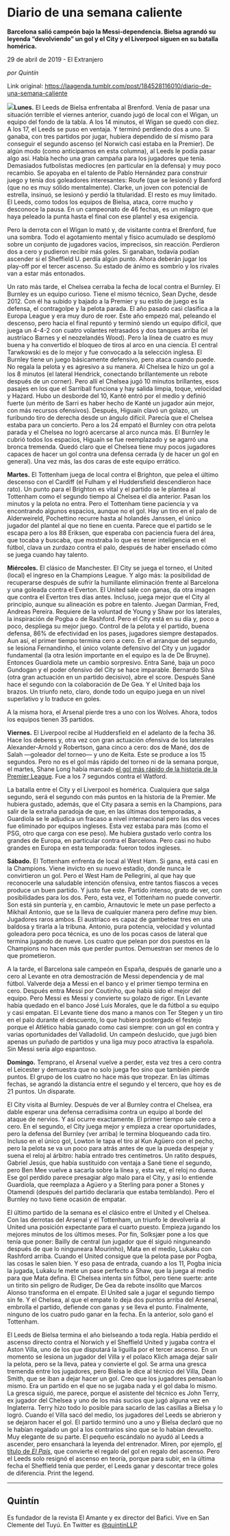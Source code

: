 # Diario de una semana caliente

**Barcelona salió campeón bajo la Messi-dependencia. Bielsa agrandó su leyenda “devolviendo” un gol y el City y el Liverpool siguen en su batalla homérica.**

29 de abril de 2019 - El Extranjero

_por Quintín_

Link original: https://laagenda.tumblr.com/post/184528116010/diario-de-una-semana-caliente

![](https://64.media.tumblr.com/2e605b3e0047185a40d6dc20d50587c9/8b9bd9edafd82cc4-89/s500x750/28c4ae007d91ced8e4b3777baf42167b770f8766.jpg)**Lunes.** El Leeds de Bielsa enfrentaba al Brenford. Venía de pasar una situación terrible el viernes anterior, cuando jugó de local con el Wigan, un equipo del fondo de la tabla. A los 14 minutos, el Wigan se quedó con diez. A los 17, el Leeds se puso en ventaja. Y terminó perdiendo dos a uno. Si ganaba, con tres partidos por jugar, hubiera dependido de sí mismo para conseguir el segundo ascenso (el Norwich casi estaba en la Premier). De algún modo (como anticipamos en esta columna), al Leeds le podía pasar algo así. Había hecho una gran campaña para los jugadores que tenía. Demasiados futbolistas mediocres (en particular en la defensa) y muy poco recambio. Se apoyaba en el talento de Pablo Hernández para construir juego y tenía dos goleadores interesantes: Roufe (que se lesionó) y Banford (que no es muy sólido mentalmente). Clarke, un joven con potencial de estrella, insinuó, se lesionó y perdió la titularidad. El resto es muy limitado. El Leeds, como todos los equipos de Bielsa, ataca, corre mucho y desconoce la pausa. En un campeonato de 46 fechas, es un milagro que haya peleado la punta hasta el final con ese plantel y esa exigencia.

Pero la derrota con el Wigan lo mató y, de visitante contra el Brenford, fue una sombra. Todo el agotamiento mental y físico acumulado se desplomó sobre un conjunto de jugadores vacíos, imprecisos, sin reacción. Perdieron dos a cero y pudieron recibir más goles. Si ganaban, todavía podían ascender si el Sheffield U. perdía algún punto. Ahora deberán jugar los play-off por el tercer ascenso. Su estado de ánimo es sombrío y los rivales van a estar más entonados. 

Un rato más tarde, el Chelsea cerraba la fecha de local contra el Burnley. El Burnley es un equipo curioso. Tiene el mismo técnico, Sean Dyche, desde 2012. Con él ha subido y bajado a la Premier y su estilo de juego es la defensa, el contragolpe y la pelota parada. El año pasado casi clasifica a la Europa League y era muy duro de roer. Este año empezó mal, peleando el descenso, pero hacia el final repuntó y terminó siendo un equipo difícil, que juega un 4-4-2 con cuatro volantes retrasados y dos tanques arriba (el austríaco Barnes y el neozelandés Wood). Pero la línea de cuatro es muy buena y ha convertido el bloqueo de tiros al arco en una ciencia. El central Tarwkowski es de lo mejor y fue convocado a la selección inglesa. El Burnley tiene un juego básicamente defensivo, pero ataca cuando puede. No regala la pelota y es agresivo a su manera. Al Chelsea le hizo un gol a los 8 minutos (el lateral Hendrick, conectando brillantemente un rebote después de un corner). Pero allí el Chelsea jugó 10 minutos brillantes, esos pasajes en los que el Sarriball funciona y hay salida limpia, toque, velocidad y Hazard. Hubo un desborde del 10, Kanté entró por el medio y definió fuerte (un mérito de Sarri es haber hecho de Kanté un jugador aún mejor, con más recursos ofensivos). Después, Higuaín clavó un golazo, un furibundo tiro de derecha desde un ángulo difícil. Parecía que el Chelsea estaba para un concierto. Pero a los 24 empató el Burnley con otra pelota parada y el Chelsea no logró acercarse al arco nunca más. El Burnley le cubrió todos los espacios, Higuaín se fue reemplazado y se agarró una bronca tremenda. Quedó claro que el Chelsea tiene muy pocos jugadores capaces de hacer un gol contra una defensa cerrada (y de hacer un gol en general). Una vez más, las dos caras de este equipo errático.

**Martes.** El Tottenham juega de local contra el Brighton, que pelea el último descenso con el Cardiff (el Fulham y el Huddersfield descendieron hace rato). Un punto para el Brighton es vital y el partido se le plantea al Tottenham como el segundo tiempo al Chelsea el día anterior. Pasan los minutos y la pelota no entra. Pero el Tottenham tiene paciencia y va encontrando algunos espacios, aunque no el gol. Hay un tiro en el palo de Alderweireld, Pochettino recurre hasta al holandés Janssen, el único jugador del plantel al que no tiene en cuenta. Parece que el partido se le escapa pero a los 88 Eriksen, que esperaba con paciencia fuera del área, que tocaba y buscaba, que mostraba lo que es tener inteligencia en el fútbol, clava un zurdazo contra el palo, después de haber enseñado cómo se juega cuando hay talento.

**Miércoles.** El clásico de Manchester. El City se juega el torneo, el United (local) el ingreso en la Champions League. Y algo más: la posibilidad de recuperarse después de sufrir la humillante eliminación frente al Barcelona y una goleada contra el Everton. El United sale con ganas, da otra imagen que contra el Everton tres días antes. Incluso, juega mejor que el City al principio, aunque su alineación es pobre en talento. Juegan Darmian, Fred, Andreas Pereira. Requiere de la voluntad de Young y Shaw por los laterales, la inspiración de Pogba o de Rashford. Pero el City está en su día y, poco a poco, despliega su mejor juego. Control de la pelota y el partido, buena defensa, 86% de efectividad en los pases, jugadores siempre destapados. Aun así, el primer tiempo termina cero a cero. En el arranque del segundo, se lesiona Fernandinho, el único volante defensivo del City y un jugador fundamental (la otra lesión importante en el equipo es la de De Bruyne). Entonces Guardiola mete un cambio sorpresivo. Entra Sané, baja un poco Gundogan y el poder ofensivo del City se hace imparable. Bernardo Silva (otra gran actuación en un partido decisivo), abre el score. Después Sané hace el segundo con la colaboración de De Gea. Y el United baja los brazos. Un triunfo neto, claro, donde todo un equipo juega en un nivel superlativo y lo traduce en goles. 

A la misma hora, el Arsenal pierde tres a uno con los Wolves. Ahora, todos los equipos tienen 35 partidos. 

**Viernes.** El Liverpool recibe al Huddersfield en el adelanto de la fecha 36. Hace los deberes y, otra vez con gran actuación ofensiva de los laterales Alexander-Arnold y Robertson, gana cinco a cero: dos de Mané, dos de Salah —goleador del torneo— y uno de Keita. Este se produce a los 15 segundos. Pero no es el gol más rápido del torneo ni de la semana porque, el martes, Shane Long había marcado [el gol más rápido de la historia de la Premier League](https://www.youtube.com/watch?v=wQVQz7rOuwo). Fue a los 7 segundos contra el Watford. 

La batalla entre el City y el Liverpool es homérica. Cualquiera que salga segundo, será el segundo con más puntos en la historia de la Premier. Me hubiera gustado, además, que el City pasara a semis en la Champions, para salir de la extraña paradoja de que, en las últimas dos temporadas, a Guardiola se le adjudica un fracaso a nivel internacional pero las dos veces fue eliminado por equipos ingleses. Esta vez estaba para más (como el PSG, otro que carga con ese peso). Me hubiera gustado verlo contra los grandes de Europa, en particular contra el Barcelona. Pero casi no hubo grandes en Europa en esta temporada: fueron todos ingleses. 

**Sábado.** El Tottenham enfrenta de local al West Ham. Si gana, está casi en la Champions. Viene invicto en su nuevo estadio, donde nunca le convirtieron un gol. Pero el West Ham de Pellegrini, al que hay que reconocerle una saludable intención ofensiva, entre tantos fiascos a veces produce un buen partido. Y justo fue este. Partido intenso, grato de ver, con posibilidades para los dos. Pero, esta vez, el Tottenham no puede convertir. Son está sin puntería y, en cambio, Arnautovic le mete un pase perfecto a Mikhail Antonio, que se la lleva de cualquier manera pero define muy bien. Jugadores raros ambos. El austríaco es capaz de gambetear tres en una baldosa y tirarla a la tribuna. Antonio, pura potencia, velocidad y voluntad goleadora pero poca técnica, es uno de los pocas casos de lateral que termina jugando de nueve. Los cuatro que pelean por dos puestos en la Champions no hacen más que perder puntos. Demuestran ser menos de lo que prometieron.

A la tarde, el Barcelona sale campeón en España, después de ganarle uno a cero al Levante en otra demostración de Messi dependencia y de mal fútbol. Valverde deja a Messi en el banco y el primer tiempo termina en cero. Después entra Messi por Coutinho, que había sido el mejor del equipo. Pero Messi es Messi y convierte su golazo de rigor. En Levante había quedado en el banco José Luis Morales, que le da fútbol a su equipo y casi empatan. El Levante tiene dos mano a manos con Ter Stegen y un tiro en el palo durante el descuento, lo que hubiera postergado el festejo porque el Atlético había ganado como casi siempre: con un gol en contra y varias oportunidades del Valladolid. Un campeón deslucido, que jugó bien apenas un puñado de partidos y una liga muy poco atractiva la española. Sin Messi sería algo espantoso. 

**Domingo.** Temprano, el Arsenal vuelve a perder, esta vez tres a cero contra el Leicester y demuestra que no solo juega feo sino que también pierde puntos. El grupo de los cuatro no hace más que tropezar.  En las últimas fechas, se agrandó la distancia entre el segundo y el tercero, que hoy es de 21 puntos. Un disparate. 

El City visita al Burnley. Después de ver al Burnley contra el Chelsea, era dable esperar una defensa cerradísima contra un equipo al borde del ataque de nervios. Y así ocurre exactamente. El primer tiempo sale cero a cero. En el segundo, el City juega mejor y empieza a crear oportunidades, pero la defensa del Burnley (ver arriba) le termina bloqueando cada tiro. Incluso en el único gol, Lowton le tapa el tiro al Kun Agüero con el pecho, pero la pelota se va un poco para atrás antes de que la pueda despejar y suena el reloj al árbitro: había entrado tres centímetros. Un ratito después, Gabriel Jesús, que había sustituido con ventaja a Sané tiene el segundo, pero Ben Mee vuelve a sacarla sobre la línea y, esta vez, el reloj no duena. Ese gol perdido parece presagiar algo malo para el City, y así lo entiende Guardiola, que reemplaza a Agüero y a Sterling para poner a Stones y Otamendi (después del partido declararía que estaba temblando). Pero el Burnley no tuvo tiene ocasión de empatar.

El último partido de la semana es el clásico entre el United y el Chelsea. Con las derrotas del Arsenal y el Tottenham, un triunfo le devolvería al United una posición expectante para el cuarto puesto. Empieza jugando los mejores minutos de los últimos meses. Por fin, Solksjær pone a los que tenía que poner: Bailly de central (un jugador que él siguió ninguneando después de que lo ninguneara Mourinho), Mata en el medio, Lukaku con Rashford arriba. Cuando el United consigue que la pelota pase por Pogba, las cosas le salen bien. Y eso pasa de entrada, cuando a los 11, Pogba inicia la jugada, Lukaku le mete un pase perfecto a Shaw, que la juega al medio para que Mata defina. El Chelsea intenta sin fútbol, pero tiene suerte: ante un tirito sin peligro de Rudiger, De Gea da rebote insólito que Marcos Alonso transforma en el empate. El United sale a jugar el segundo tiempo sin fe. Y el Chelsea, al que el empate lo deja dos puntos arriba del Arsenal, embrolla el partido, defiende con ganas y se lleva el punto. Finalmente, ninguno de los cuatro pudo ganar en la fecha. En la anterior, solo ganó el Tottenham. 

El Leeds de Bielsa termina el año bielseando a toda regla. Había perdido el ascenso directo contra el Norwich y el Sheffield United y jugaba contra el Aston Villa, uno de los que disputará la liguilla por el tercer ascenso. En un momento se lesiona un jugador del Villa y el polaco Klich amaga dejar salir la pelota, pero se la lleva, patea y convierte el gol. Se arma una gresca tremenda entre los jugadores, pero Bielsa le dice al técnico del Villa, Dean Smith, que se iban a dejar hacer un gol. Creo que los jugadores pensaban lo mismo. Era un partido en el que no se jugaba nada y el gol daba lo mismo. La gresca siguió, me parece, porque el asistente del técnico es John Terry, ex jugador del Chelsea y uno de los más sucios que jugó alguna vez en Inglaterra. Terry hizo todo lo posible para sacarlo de las casillas a Bielsa y lo logró. Cuando el Villa sacó del medio, los jugadores del Leeds se abrieron y se dejaron hacer el gol. El partido terminó uno a uno y Bielsa declaró que no le habían regalado un gol a los contrarios sino que se lo habían devuelto. Muy elegante de su parte. El pequeño escándalo no ayudó al Leeds a ascender, pero ensanchará la leyenda del entrenador. Miren, por ejemplo, [el título de *El País*](denied:denied:applewebdata://C51C4207-7D49-4A7D-8F56-F9EBD99FEBE5#https://elpais.com/deportes/2019/04/28/actualidad/1556462074_122990.html), que convierte el regalo del gol en regalo del ascenso. Pero el Leeds solo resignó el ascenso en teoría, porque para subir, en la última fecha el Sheffield tenía que perder, el Leeds ganar y descontar trece goles de diferencia. Print the legend. 



---

Quintín
-------

 Es fundador de la revista El Amante y ex director del Bafici. Vive en San Clemente del Tuyú. En Twitter es [@quintinLLP](https://twitter.com/quintinLLP) 

